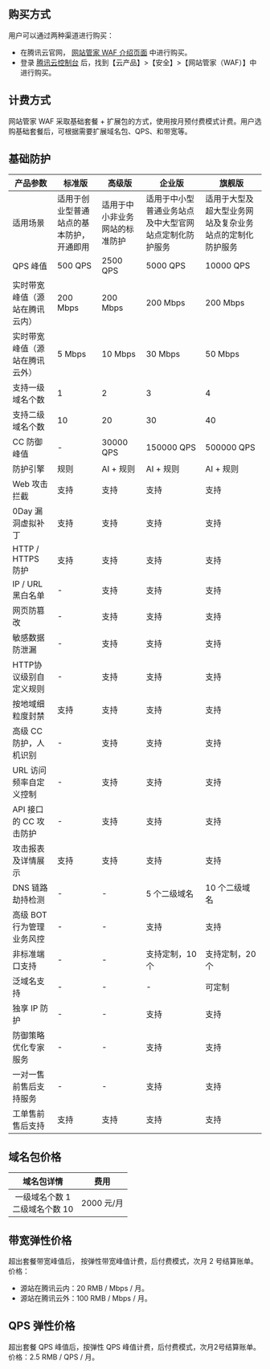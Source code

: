 ## 购买方式
用户可以通过两种渠道进行购买：
- 在腾讯云官网， [网站管家 WAF 介绍页面](https://cloud.tencent.com/product/waf) 中进行购买。
- 登录 [腾讯云控制台](https://console.cloud.tencent.com/) 后，找到【云产品】>【安全】>【网站管家（WAF）】中进行购买。

## 计费方式
网站管家 WAF 采取基础套餐 + 扩展包的方式，使用按月预付费模式计费。用户选购基础套餐后，可根据需要扩展域名包、QPS、和带宽等。

## 基础防护

| 产品参数            | 标准版                  | 高级版             | 企业版                         | 旗舰版                          |
| --------------- | -------------------- | --------------- | --------------------------- | ---------------------------- |
| 适用场景            | 适用于创业型普通站点的基本防护，开通即用 | 适用于中小非业务网站的标准防护 | 适用于中小型普通业务站点及中大型官网站点定制化防护服务 | 适用于大型及超大型业务网站及复杂业务站点的定制化防护服务 |
| QPS 峰值          | 500 QPS              | 2500 QPS        | 5000 QPS                    | 10000 QPS                    |
| 实时带宽峰值（源站在腾讯云内）   | 200 Mbps             | 200 Mbps        | 200 Mbps                    | 200 Mbps                     |
| 实时带宽峰值（源站在腾讯云外）   | 5 Mbps               | 10 Mbps         | 30 Mbps                     | 50 Mbps                      |
| 支持一级域名个数        | 1                    | 2               | 3                           | 4                            |
| 支持二级域名个数        | 10                   | 20              | 30                          | 40                           |
| CC 防御峰值         | -                    | 30000 QPS       | 150000 QPS                  | 500000 QPS                   |
| 防护引擎      | 规则            | AI + 规则    | AI + 规则       | AI + 规则                |
| Web 攻击拦截        | 支持                   | 支持              | 支持                          | 支持                           |
| 0Day 漏洞虚拟补丁     | 支持                   | 支持              | 支持                          | 支持                           |
| HTTP / HTTPS 防护   | 支持                   | 支持              | 支持                          | 支持                           |
| IP / URL 黑白名单     | -                    | 支持              | 支持                          | 支持                           |
| 网页防篡改           | -                    | 支持              | 支持                          | 支持                           |
| 敏感数据防泄漏         | -                    | 支持              | 支持                          | 支持                           |
| HTTP协议级别自定义规则   | -                    | 支持              | 支持                          | 支持                           |
| 按地域细粒度封禁        | 支持                   | 支持              | 支持                          | 支持                           |
| 高级 CC 防护，人机识别   | -                    | 支持              | 支持                          | 支持                           |
| URL 访问频率自定义控制   | -                    | 支持              | 支持                          | 支持                           |
| API 接口的 CC 攻击防护 | -                    | 支持              | 支持                          | 支持                           |
| 攻击报表及详情展示       | 支持                   | 支持              | 支持                          | 支持                           |
| DNS 链路劫持检测      | -                    | -               | 5 个二级域名                     | 10 个二级域名                     |
| 高级 BOT 行为管理业务风控 | -                    | -               | 支持                          | 支持                           |
| 非标准端口支持         | -                    | -               | 支持定制，10个                    | 支持定制，20个                     |
| 泛域名支持           | -                    | -               | -                           | 可定制                          |
| 独享 IP 防护        | -                    | -               | 支持                          | 支持                           |
| 防御策略优化专家服务      | -                    | -               | 支持                          | 支持                           |
| 一对一售前售后支持服务     | -                    | -               | 支持                          | 支持                           |
| 工单售前售后支持        | 支持                   | 支持              | 支持                          | 支持                           |

## 域名包价格

 | 域名包详情 | 费用 |
 |:---------:|:---------:|
 |一级域名个数 1 <br/> 二级域名个数 10|2000 元/月|
 
## 带宽弹性价格
超出套餐带宽峰值后， 按弹性带宽峰值计费，后付费模式，次月 2 号结算账单。
价格：
- 源站在腾讯云内：20 RMB / Mbps / 月。
- 源站在腾讯云外：100 RMB / Mbps / 月。

## QPS 弹性价格
超出套餐 QPS 峰值后，按弹性 QPS 峰值计费，后付费模式，次月2号结算账单。
价格：2.5 RMB / QPS / 月。
